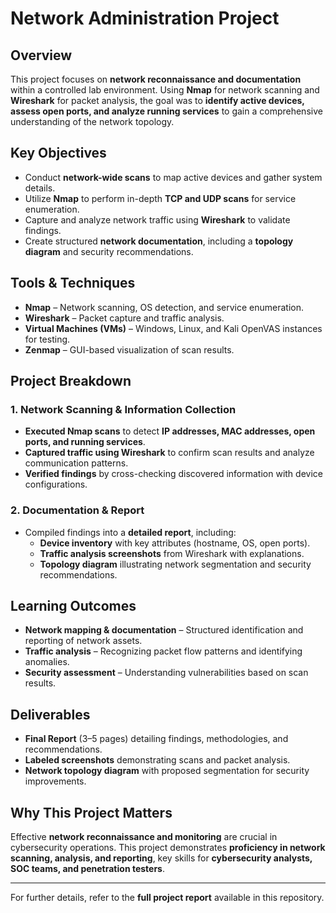 # Network Administration Project

## Overview
This project focuses on **network reconnaissance and documentation** within a controlled lab environment. Using **Nmap** for network scanning and **Wireshark** for packet analysis, the goal was to **identify active devices, assess open ports, and analyze running services** to gain a comprehensive understanding of the network topology.

## Key Objectives
- Conduct **network-wide scans** to map active devices and gather system details.
- Utilize **Nmap** to perform in-depth **TCP and UDP scans** for service enumeration.
- Capture and analyze network traffic using **Wireshark** to validate findings.
- Create structured **network documentation**, including a **topology diagram** and security recommendations.

## Tools & Techniques
- **Nmap** – Network scanning, OS detection, and service enumeration.
- **Wireshark** – Packet capture and traffic analysis.
- **Virtual Machines (VMs)** – Windows, Linux, and Kali OpenVAS instances for testing.
- **Zenmap** – GUI-based visualization of scan results.

## Project Breakdown

### 1. Network Scanning & Information Collection
- **Executed Nmap scans** to detect **IP addresses, MAC addresses, open ports, and running services**.
- **Captured traffic using Wireshark** to confirm scan results and analyze communication patterns.
- **Verified findings** by cross-checking discovered information with device configurations.

### 2. Documentation & Report
- Compiled findings into a **detailed report**, including:
  - **Device inventory** with key attributes (hostname, OS, open ports).
  - **Traffic analysis screenshots** from Wireshark with explanations.
  - **Topology diagram** illustrating network segmentation and security recommendations.

## Learning Outcomes
- **Network mapping & documentation** – Structured identification and reporting of network assets.
- **Traffic analysis** – Recognizing packet flow patterns and identifying anomalies.
- **Security assessment** – Understanding vulnerabilities based on scan results.

## Deliverables
- **Final Report** (3–5 pages) detailing findings, methodologies, and recommendations.
- **Labeled screenshots** demonstrating scans and packet analysis.
- **Network topology diagram** with proposed segmentation for security improvements.

## Why This Project Matters
Effective **network reconnaissance and monitoring** are crucial in cybersecurity operations. This project demonstrates **proficiency in network scanning, analysis, and reporting**, key skills for **cybersecurity analysts, SOC teams, and penetration testers**.

---

For further details, refer to the **full project report** available in this repository.

